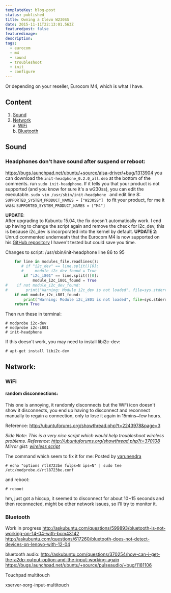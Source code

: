 ```yaml
---
templateKey: blog-post
status: published
title: Owning a Clevo W230SS
date: 2015-11-11T22:13:01.563Z
featuredpost: false
featuredimage: 
description:
tags:
  - eurocom
  - m4
  - sound
  - troubleshoot
  - init
  - configure
---
```

Or depending on your reseller, Eurocom M4, which is what I have.
## Content

1. [Sound](#Sound)
2. [Network](#Network)  
	a. [WiFi](#WiFi)  
	b. [Bluetooth](#Bluetooth)

## Sound
### Headphones don't have sound after suspend or reboot:

https://bugs.launchpad.net/ubuntu/+source/alsa-driver/+bug/1313904
you can download the `init-headphone_0.2.0_all.deb` at the bottom of the comments.
run `sudo init-headphone`. If it tells you that your product is not supported (and you know for sure it's a w230ss), you can edit the executable.
`sudo vim /usr/sbin/init-headphone
`
and edit line 8:
`SUPPORTED_SYSTEM_PRODUCT_NAMES = ["W230SS"]
`
to fit your product, for me it was:
`SUPPORTED_SYSTEM_PRODUCT_NAMES = ["M4"]
`

**UPDATE**:  
After upgrading to Kubuntu 15.04, the fix doesn't automatically work. I end up having to change the script again and remove the check for i2c_dev, this is because i2c_dev is incorporated into the kernel by default.
**UPDATE 2**:  
Unrud commented underneath that the Eurocom M4 is now supported on his [GitHub repository](https://github.com/Unrud/init-headphone-ubuntu/releases) I haven't tested but could save you time.

Changes to script:
/usr/sbin/init-headphone line 86 to 95
```python
    for line in modules_file.readlines():
       # if "i2c_dev" == line.split()[0]:
       #     module_i2c_dev_found = True
        if "i2c_i801" == line.split()[0]:
            module_i2c_i801_found = True
#    if not module_i2c_dev_found:
#        print("Warning: Module i2c_dev is not loaded", file=sys.stderr)
    if not module_i2c_i801_found:
        print("Warning: Module i2c_i801 is not loaded", file=sys.stderr)
    return True
```
Then run these in terminal:
```
# modprobe i2c-dev
# modprobe i2c-i801
# init-headphone
```

If this doesn't work, you may need to install libi2c-dev:
```
# apt-get install libi2c-dev
```


## Network:
### WiFi

#### random disconnections:
This one is annoying, it randomly disconnects but the WiFi icon doesn't show it disconnects, you end up having to disconnect and reconnect manually to regain a connection, only to lose it again in 15mins~few hours.

Reference: http://ubuntuforums.org/showthread.php?t=2243978&page=3

_Side Note: This is a very nice script which would help troubleshoot wireless problems._
_Reference: http://ubuntuforums.org/showthread.php?t=370108_
_Mirror gist: [wireless script](https://gist.github.com/danielim/b9864f01d46c41880410)_

The command which seem to fix it for me:
Posted by [varunendra](http://ubuntuforums.org/showthread.php?t=2243978&p=13120817#post13120817)
```
# echo "options rtl8723be fwlps=N ips=N" | sudo tee /etc/modprobe.d/rtl8723be.conf
```
and reboot:
```
# reboot
```
hm, just got a hiccup, it seemed to disconnect for about 10~15 seconds and then reconnected, might be other network issues, so I'll try to monitor it.

### Bluetooth
Work in progress
http://askubuntu.com/questions/599893/bluetooth-is-not-working-on-14-04-with-bcm43142
http://askubuntu.com/questions/617260/bluetooth-does-not-detect-devices-on-lenovo-with-12-04

bluetooth audio:
http://askubuntu.com/questions/370254/how-can-i-get-the-a2dp-output-option-and-the-input-working-again
https://bugs.launchpad.net/ubuntu/+source/pulseaudio/+bug/1181106

Touchpad multitouch

xserver-xorg-input-multitouch
